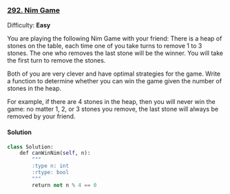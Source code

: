 ### [292\. Nim Game](https://leetcode.com/problems/nim-game/description/)

Difficulty: **Easy**



You are playing the following Nim Game with your friend: There is a heap of stones on the table, each time one of you take turns to remove 1 to 3 stones. The one who removes the last stone will be the winner. You will take the first turn to remove the stones.

Both of you are very clever and have optimal strategies for the game. Write a function to determine whether you can win the game given the number of stones in the heap.

For example, if there are 4 stones in the heap, then you will never win the game: no matter 1, 2, or 3 stones you remove, the last stone will always be removed by your friend.



#### Solution
```python
class Solution:
    def canWinNim(self, n):
        """
        :type n: int
        :rtype: bool
        """
        return not n % 4 == 0
```